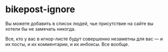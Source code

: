 # bikepost-ignore

Вы можете добавить в список людей, чье присутствие на сайте вы хотели бы не замечать никогда.

Все, кто у вас в игнор-листе будут совершенно незаметны для вас — и их посты, и их комментарии, и их инбоксы. Все вообще.
